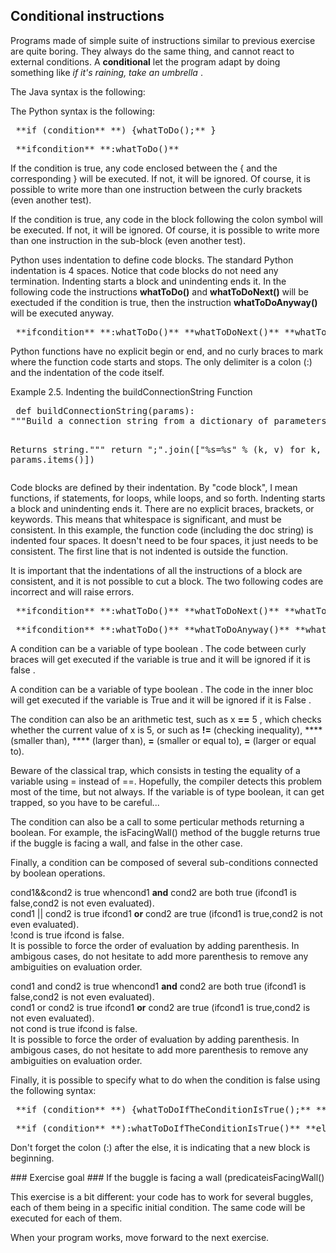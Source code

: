 
## Conditional instructions ##
Programs made of simple suite of instructions similar to previous exercise
are quite boring. They always do the same thing, and cannot react to
external conditions. A **conditional** let the program adapt by doing
something like *if it's raining, take an umbrella* . 
<java>

The Java syntax is the following:

</java> 
<python>

The Python syntax is the following:

</python> 
<java> 
<pre> **if (condition** **) {whatToDo();** }</pre>
</java> 
<python> 
<pre> **ifcondition** **:whatToDo()** </pre>
</python> 
<java>

If the condition is true, any code enclosed between the { and the
corresponding } will be executed. If not, it will be ignored. Of course, it
is possible to write more than one instruction between the curly brackets
(even another test).

</java> 
<python>

If the condition is true, any code in the block following the
colon symbol will be executed. If not, it will be ignored. Of course, it
is possible to write more than one instruction in the sub-block
(even another test).

</python> 
<python>

Python uses indentation to define code blocks. The standard Python indentation
is 4 spaces. Notice that code blocks do not need any termination. Indenting starts
a block and unindenting ends it. In the
following code the instructions **whatToDo()** and **whatToDoNext()** will be exectuded if the condition is true, then the instruction **whatToDoAnyway()** will be executed anyway. 
<python> 
<pre> **ifcondition** **:whatToDo()** **whatToDoNext()** **whatToDoAnyway()** </pre>
</python> 
<python>

Python functions have no explicit begin or end, and
no curly braces to mark where the function code starts and stops. The
only delimiter is a colon (:) and the indentation of the code
itself.

</python> 
<python>

Example 2.5. Indenting the buildConnectionString
Function

</python> 
<python> 
<pre> def buildConnectionString(params):
"""Build a connection string from a dictionary of parameters.

Returns string."""
return ";".join(["%s=%s" % (k, v) for k, v in params.items()])</pre>
</python> 
<python>

Code blocks are defined by their indentation. By
"code block", I mean functions, if statements, for loops, while loops,
and so forth. Indenting starts a block and unindenting ends it. There
are no explicit braces, brackets, or keywords. This means that
whitespace is significant, and must be consistent. In this example,
the function code (including the doc string) is indented four spaces.
It doesn't need to be four spaces, it just needs to be consistent. The
first line that is not indented is outside the function.

</python> 
<python>

It is important that the indentations of all the
instructions of a block are consistent, and it is not possible to cut
a block. The two following codes are incorrect and will raise
errors.

</python> 
<python> 
<pre> **ifcondition** **:whatToDo()** **whatToDoNext()** **whatToDoAnyway()** </pre>
</python> 
<python> 
<pre> **ifcondition** **:whatToDo()** **whatToDoAnyway()** **whatToDoNext()** </pre>
</python> 
<java>

A condition can be a variable of type boolean . The code between
curly braces will get executed if the variable is true and it will
be ignored if it is false .

</java> 
<python>

A condition can be a variable of type boolean . The code in the inner bloc will get executed if the
variable is True and it will be ignored if it is False .

</python> 

The condition can also be an arithmetic test, such as x **==** 5 , which checks whether the current value of x is 5, or
such as **!=** (checking inequality), **** (smaller than), **** (larger than), **=** (smaller or equal to), **=** (larger or equal to).

Beware of the classical trap, which consists in testing the equality of a
variable using = instead of ==. Hopefully, the compiler detects this
problem most of the time, but not always. If the variable is of type
boolean, it can get trapped, so you have to be careful...

The condition can also be a call to some perticular methods returning a
boolean. For example, the isFacingWall() method of the buggle
returns true if the buggle is facing a wall, and false in the other case.

Finally, a condition can be composed of several sub-conditions connected by
boolean operations.   
  
cond1&&cond2 is true whencond1 **and** cond2 are both true (ifcond1 is false,cond2 is not even evaluated).  
cond1 || cond2 is true ifcond1 **or** cond2 are true (ifcond1 is true,cond2 is not even evaluated).  
!cond is true ifcond is false.  
It is possible to force the order of evaluation by adding parenthesis. In
ambigous cases, do not hesitate to add more parenthesis to remove any
ambiguities on evaluation order.  
  
  
cond1 and cond2 is true whencond1 **and** cond2 are both true (ifcond1 is false,cond2 is not even evaluated).  
cond1 or cond2 is true ifcond1 **or** cond2 are true (ifcond1 is true,cond2 is not even evaluated).  
not cond is true ifcond is false.  
It is possible to force the order of evaluation by adding parenthesis. In
ambigous cases, do not hesitate to add more parenthesis to remove any
ambiguities on evaluation order.  

Finally, it is possible to specify what to do when the condition is false
using the following syntax: 
<java> 
<pre> **if (condition** **) {whatToDoIfTheConditionIsTrue();** **} else {whatToDoIfItsFalse();** }</pre>
</java> 
<python> 
<pre> **if (condition** **):whatToDoIfTheConditionIsTrue()** **else:whatToDoIfItsFalse()** </pre>
</python> 
<python>

Don't forget the colon (:) after the else, it is indicating
that a new block is beginning.

</python> 
### Exercise goal ###
If the buggle is facing a wall (predicateisFacingWall()

This exercise is a bit different: your code has to work for several buggles,
each of them being in a specific initial condition. The same code will be
executed for each of them.

When your program works, move forward to the next exercise.

